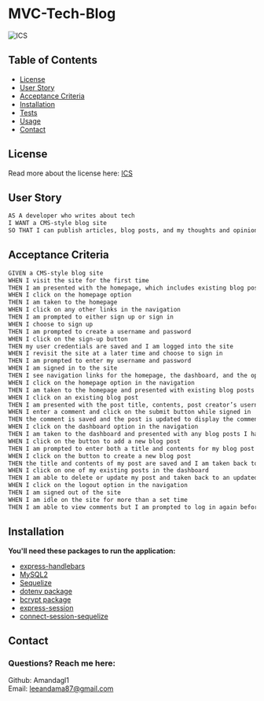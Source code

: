 # MVC-Tech-Blog

![ICS](https://img.shields.io/badge/license-ICS-orange)

## Table of Contents
- [License](#license)
- [User Story](#user-story)
- [Acceptance Criteria](#acceptance-criteria)
- [Installation](#installation)
- [Tests](#tests)
- [Usage](#usage)
- [Contact](#contact)


## License
Read more about the license here: [ICS](https://choosealicense.com/licenses/isc/)

## User Story

```md
AS A developer who writes about tech
I WANT a CMS-style blog site
SO THAT I can publish articles, blog posts, and my thoughts and opinions
```

## Acceptance Criteria

```md
GIVEN a CMS-style blog site
WHEN I visit the site for the first time
THEN I am presented with the homepage, which includes existing blog posts if any have been posted; navigation links for the homepage and the dashboard; and the option to log in
WHEN I click on the homepage option
THEN I am taken to the homepage
WHEN I click on any other links in the navigation
THEN I am prompted to either sign up or sign in
WHEN I choose to sign up
THEN I am prompted to create a username and password
WHEN I click on the sign-up button
THEN my user credentials are saved and I am logged into the site
WHEN I revisit the site at a later time and choose to sign in
THEN I am prompted to enter my username and password
WHEN I am signed in to the site
THEN I see navigation links for the homepage, the dashboard, and the option to log out
WHEN I click on the homepage option in the navigation
THEN I am taken to the homepage and presented with existing blog posts that include the post title and the date created
WHEN I click on an existing blog post
THEN I am presented with the post title, contents, post creator’s username, and date created for that post and have the option to leave a comment
WHEN I enter a comment and click on the submit button while signed in
THEN the comment is saved and the post is updated to display the comment, the comment creator’s username, and the date created
WHEN I click on the dashboard option in the navigation
THEN I am taken to the dashboard and presented with any blog posts I have already created and the option to add a new blog post
WHEN I click on the button to add a new blog post
THEN I am prompted to enter both a title and contents for my blog post
WHEN I click on the button to create a new blog post
THEN the title and contents of my post are saved and I am taken back to an updated dashboard with my new blog post
WHEN I click on one of my existing posts in the dashboard
THEN I am able to delete or update my post and taken back to an updated dashboard
WHEN I click on the logout option in the navigation
THEN I am signed out of the site
WHEN I am idle on the site for more than a set time
THEN I am able to view comments but I am prompted to log in again before I can add, update, or delete comments
```

## Installation

**You'll need these packages to run the application:**
- [express-handlebars](https://www.npmjs.com/package/express-handlebars)
- [MySQL2](https://www.npmjs.com/package/mysql2)
- [Sequelize](https://www.npmjs.com/package/sequelize)
- [dotenv package](https://www.npmjs.com/package/dotenv)
- [bcrypt package](https://www.npmjs.com/package/bcrypt)
- [express-session](https://www.npmjs.com/package/express-session)
- [connect-session-sequelize](https://www.npmjs.com/package/connect-session-sequelize) 


<!-- **Open the application in the browser once the app is starts running:**
```
App listening on port 3001!
```

## Tests
**To test the application, run this code in the CLI:**
```
npm start
``` -->


## Contact

### Questions? Reach me here:  
Github: Amandagl1  
Email: leeandama87@gmail.com